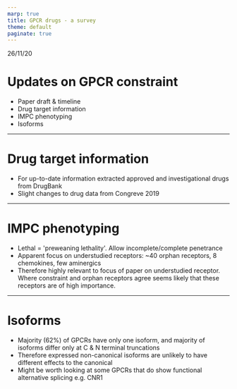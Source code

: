 ```yaml
---
marp: true
title: GPCR drugs - a survey
theme: default
paginate: true
---
```


<style>
table {
    height: 100%;
    width: 100%;
    font-size: 30px;
    color: black;
}
th {
    color: blue;
}
</style>


26/11/20
# Updates on GPCR constraint 
* Paper draft & timeline
* Drug target information
* IMPC phenotyping
* Isoforms
---
# Drug target information
* For up-to-date information extracted approved and investigational drugs from DrugBank
* Slight changes to drug data from Congreve 2019
---
# IMPC phenotyping
* Lethal = 'preweaning lethality'. Allow incomplete/complete penetrance
* Apparent focus on understudied receptors: ~40 orphan receptors, 8 chemokines, few aminergics
* Therefore highly relevant to focus of paper on understudied receptor. Where constraint and orphan receptors agree seems likely that these receptors are of high importance.
---
# Isoforms
* Majority (62%) of GPCRs have only one isoform, and majority of isoforms differ only at C & N terminal truncations
* Therefore expressed non-canonical isoforms are unlikely to have different effects to the canonical
* Might be worth looking at some GPCRs that do show functional alternative splicing e.g. CNR1

